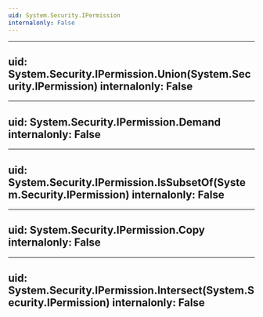 ```yaml
---
uid: System.Security.IPermission
internalonly: False
---
```


---
uid: System.Security.IPermission.Union(System.Security.IPermission)
internalonly: False
---

---
uid: System.Security.IPermission.Demand
internalonly: False
---

---
uid: System.Security.IPermission.IsSubsetOf(System.Security.IPermission)
internalonly: False
---

---
uid: System.Security.IPermission.Copy
internalonly: False
---

---
uid: System.Security.IPermission.Intersect(System.Security.IPermission)
internalonly: False
---
